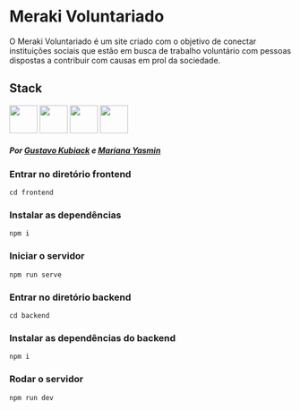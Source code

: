 # Meraki Voluntariado

O Meraki Voluntariado é um site criado com o objetivo de conectar instituições sociais que estão em busca de trabalho voluntário com pessoas dispostas a contribuir com causas em prol da sociedade.

## Stack

<div style="display: inline_block">
<img height="50" width="50" src="https://cdn.jsdelivr.net/gh/devicons/devicon/icons/mongodb/mongodb-original.svg" />
<img height="50" width="50" src="https://cdn.jsdelivr.net/gh/devicons/devicon/icons/express/express-original.svg" />
<img height="50" width="50" src="https://cdn.jsdelivr.net/gh/devicons/devicon/icons/vuejs/vuejs-original.svg" />
<img height="50" width="50" src="https://cdn.jsdelivr.net/gh/devicons/devicon/icons/nodejs/nodejs-original.svg" />         
</div>    

##### Por [Gustavo Kubiack](https://www.github.com/gustavokubiack) e [Mariana Yasmin](https://www.github.com/mariyasmin)

      
          

### Entrar no diretório frontend 
```
cd frontend
```
### Instalar as dependências 
```
npm i
```

### Iniciar o servidor
```
npm run serve 
```

### Entrar no diretório backend
```
cd backend
```
### Instalar as dependências do backend
```
npm i
```
### Rodar o servidor
```
npm run dev
```




